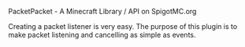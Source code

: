 PacketPacket - A Minecraft Library / API on SpigotMC.org

Creating a packet listener is very easy. The purpose of this plugin is to make packet listening and cancelling as simple as events.
